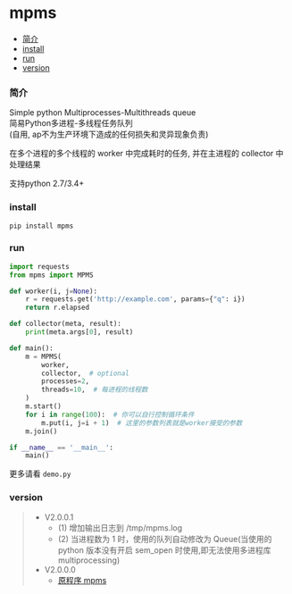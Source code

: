 # mpms
<!-- vim-markdown-toc GFM -->
* [简介](#简介)
* [install](#install)
* [run](#run)
* [version](#version)

<!-- vim-markdown-toc -->

### 简介
Simple python Multiprocesses-Multithreads queue  
简易Python多进程-多线程任务队列  
(自用, ap不为生产环境下造成的任何损失和灵异现象负责)
  
在多个进程的多个线程的 worker 中完成耗时的任务, 并在主进程的 collector 中处理结果
  
支持python 2.7/3.4+

### install

```shell
pip install mpms
```

### run

```python
import requests
from mpms import MPMS

def worker(i, j=None):
    r = requests.get('http://example.com', params={"q": i})
    return r.elapsed

def collector(meta, result):
    print(meta.args[0], result)

def main():
    m = MPMS(
        worker,
        collector,  # optional
        processes=2,
        threads=10,  # 每进程的线程数
    )
    m.start()
    for i in range(100):  # 你可以自行控制循环条件
        m.put(i, j=i + 1)  # 这里的参数列表就是worker接受的参数
    m.join()

if __name__ == '__main__':
    main()
```
更多请看 `demo.py`

### version

> * V2.0.0.1 
>   * (1) 增加输出日志到 /tmp/mpms.log
>   * (2) 当进程数为 1 时，使用的队列自动修改为 Queue(当使用的python 版本没有开启 sem_open 时使用,即无法使用多进程库 multiprocessing)
> * V2.0.0.0 
>   * [原程序 mpms](https://github.com/aploium/mpms)
